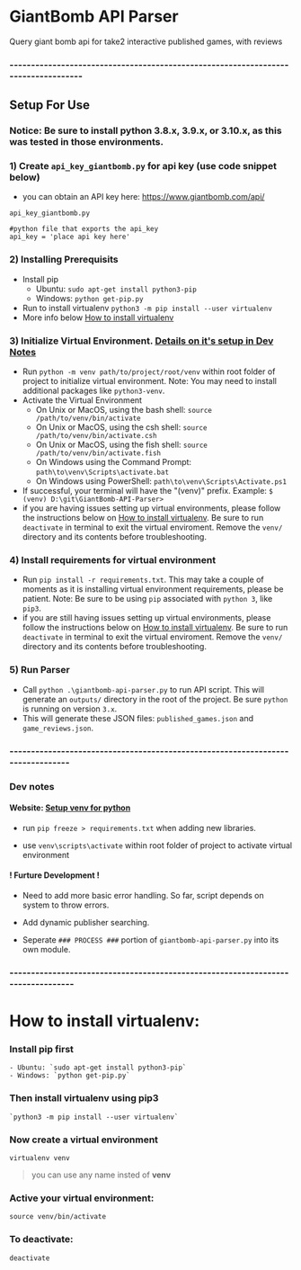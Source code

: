# GiantBomb API Parser
 Query giant bomb api for take2 interactive published games, with reviews

### ----------------------------------------------------------------------------------

## Setup For Use

### Notice: Be sure to install python 3.8.x, 3.9.x, or 3.10.x, as this was tested in those environments.

### 1) Create `api_key_giantbomb.py` for api key (use code snippet below)
- you can obtain an API key here: https://www.giantbomb.com/api/

`api_key_giantbomb.py`
```
#python file that exports the api_key
api_key = 'place api key here'
```


### 2) Installing Prerequisits
- Install pip
	- Ubuntu: `sudo apt-get install python3-pip`
	- Windows: `python get-pip.py`
- Run to install virtualenv `python3 -m pip install --user virtualenv`
- More info below [How to install virtualenv](#-How-to-install-virtualenv:)

### 3) Initialize Virtual Environment. [Details on it's setup in Dev Notes](###-Dev-notes)
- Run `python -m venv path/to/project/root/venv` within root folder of project to initialize virtual environment. Note: You may need to install additional packages like `python3-venv`.
- Activate the Virtual Environment
	- On Unix or MacOS, using the bash shell: `source /path/to/venv/bin/activate`
	- On Unix or MacOS, using the csh shell: `source /path/to/venv/bin/activate.csh`
	- On Unix or MacOS, using the fish shell: `source /path/to/venv/bin/activate.fish`
	- On Windows using the Command Prompt: `path\to\venv\Scripts\activate.bat`
	- On Windows using PowerShell: `path\to\venv\Scripts\Activate.ps1`
- If successful, your terminal will have the "(venv)" prefix. Example: `$ (venv) D:\git\GiantBomb-API-Parser>`
- if you are having issues setting up virtual environments, please follow the instructions below on [How to install virtualenv](#-How-to-install-virtualenv:). Be sure to run `deactivate` in terminal to exit the virtual enviroment. Remove the `venv/` directory and its contents before troubleshooting.

### 4) Install requirements for virtual environment
- Run `pip install -r requirements.txt`. This may take a couple of moments as it is installing virtual environment requirements, please be patient. Note: Be sure to be using `pip` associated with `python 3`, like `pip3`.
- if you are still having issues setting up virtual environments, please follow the instructions below on [How to install virtualenv](#-How-to-install-virtualenv:). Be sure to run `deactivate` in terminal to exit the virtual enviroment. Remove the `venv/` directory and its contents before troubleshooting.

### 5) Run Parser
- Call `python .\giantbomb-api-parser.py` to run API script. This will generate an `outputs/` directory in the root of the project. Be sure `python` is running on version `3.x`.
- This will generate these JSON files: `published_games.json` and `game_reviews.json`.

### ------------------------------------------------------------------------------- 

### Dev notes

#### Website: [Setup venv for python](`https://towardsdatascience.com/virtual-environments-for-absolute-beginners-what-is-it-and-how-to-create-one-examples-a48da8982d4b`)

 - run `pip freeze > requirements.txt` when adding new libraries.

 - use `venv\scripts\activate` within root folder of project to activate virtual environment

 #### ! Furture Development !
 - Need to add more basic error handling. So far, script depends on system to throw errors.

 - Add dynamic publisher searching.

 - Seperate `### PROCESS ###` portion of `giantbomb-api-parser.py` into its own module.

### --------------------------------------------------------------------------------

# How to install virtualenv:

### Install **pip** first

    - Ubuntu: `sudo apt-get install python3-pip`
	- Windows: `python get-pip.py`

### Then install **virtualenv** using pip3

    `python3 -m pip install --user virtualenv`

### Now create a virtual environment 

    virtualenv venv 

>you can use any name insted of **venv**
  
### Active your virtual environment:    
    
    source venv/bin/activate

### To deactivate:

    deactivate

